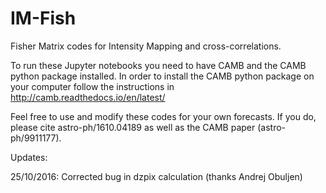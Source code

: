 # IM-Fish
Fisher Matrix codes for Intensity Mapping and cross-correlations.

To run these Jupyter notebooks you need to have CAMB and the CAMB python package installed. In order to install the CAMB python package on your computer follow the instructions in http://camb.readthedocs.io/en/latest/

Feel free to use and modify these codes for your own forecasts.
If you do, please cite astro-ph/1610.04189 as well as the CAMB paper (astro-ph/9911177). 

Updates:

25/10/2016: Corrected bug in dzpix calculation (thanks Andrej Obuljen)